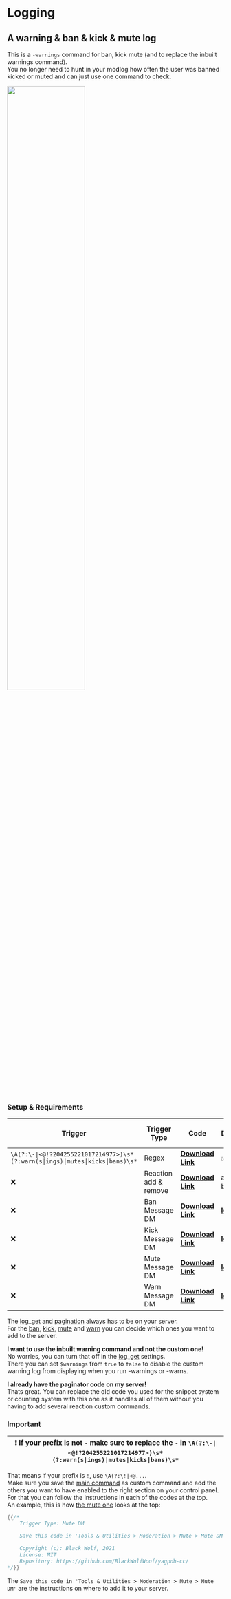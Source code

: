 # Logging


## A warning & ban & kick & mute log

This is a `-warnings` command for ban, kick mute (and to replace the inbuilt warnings command).  
You no longer need to hunt in your modlog how often the user was banned kicked or muted and can just use one command to check.  

<img src="../../assets/Logging/logs.gif?raw=true" width="60%"/>


### Setup & Requirements

Trigger|Trigger Type|Code|Dependencies|Custom Command Settings
---|---|---|---|---
`\A(?:\-\|<@!?204255221017214977>)\s*(?:warn(s\|ings)\|mutes\|kicks\|bans)\s*`|Regex|**[Download Link](log_get.yag)**|✅|❌
❌|Reaction add & remove|**[Download Link](pagination.yag)**|any of the below codes|❌
❌|Ban Message DM|**[Download Link](banlog_set.yag)**|**[log_get](log_get.yag)**|❌
❌|Kick Message DM|**[Download Link](kicklog_set.yag)**|**[log_get](log_get.yag)**|❌
❌|Mute Message DM|**[Download Link](mutelog_set.yag)**|**[log_get](log_get.yag)**|❌
❌|Warn Message DM|**[Download Link](warnlog_set.yag)**|**[log_get](log_get.yag)**|❌

The [log_get](log_get.yag) and [pagination](pagination.yag) always has to be on your server.  
For the [ban](banlog_set.yag), [kick](kicklog_set.yag), [mute](mutelog_set.yag) and [warn](warnlog_set.yag) you can decide which ones you want to add to the server.  


**I want to use the inbuilt warning command and not the custom one!**  
No worries, you can turn that off in the [log_get](log_get.yag) settings.  
There you can set `$warnings` from `true` to `false` to disable the custom warning log from displaying when you run -warnings or -warns.  

**I already have the paginator code on my server!**  
Thats great. You can replace the old code you used for the snippet system or counting system with this one as it handles all of them without you having to add several reaction custom commands.


### Important

| ❗ If your prefix is not `-` make sure to replace the `-` in `\A(?:\-\|<@!?204255221017214977>)\s*(?:warn(s\|ings)\|mutes\|kicks\|bans)\s*`|
| ---- |

That means if your prefix is `!`, use `\A(?:\!|<@...`.  
Make sure you save the [main command](log_get.yag) as custom command and add the others you want to have enabled to the right section on your control panel.  
For that you can follow the instructions in each of the codes at the top.  
An example, this is how [the mute one](mutelog_set.yag) looks at the top:  
```go
{{/*
	Trigger Type: Mute DM

	Save this code in 'Tools & Utilities > Moderation > Mute > Mute DM'

	Copyright (c): Black Wolf, 2021
	License: MIT
	Repository: https://github.com/BlackWolfWoof/yagpdb-cc/
*/}}
```
The `Save this code in 'Tools & Utilities > Moderation > Mute > Mute DM'` are the instructions on where to add it to your server.
